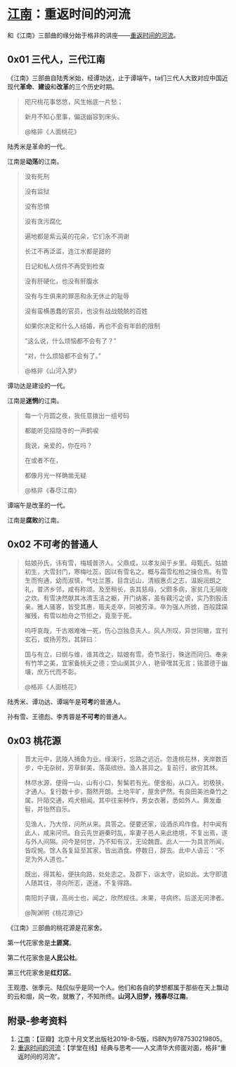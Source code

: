 # [江南](https://book.douban.com/subject/34461199/)：重返时间的河流

和《江南》三部曲的缘分始于格非的讲座——[重返时间的河流](https://www.xuetangx.com/course/THU04011000334/5881387)。

## 0x01 三代人，三代江南

《江南》三部曲自陆秀米始，经谭功达，止于谭端午。ta们三代人大致对应中国近现代**革命**、**建设**和**改革**的三个历史时期。

> 咫尺桃花事悠悠，风生帐底一片愁；
>
> 新月不知心里事，偏送幽容到床头。
>
> @格非《人面桃花》

陆秀米是革命的一代。

江南是**动荡**的江南。

> 没有死刑
>
> 没有监狱
>
> 没有恐惧
>
> 没有贪污腐化
>
> 遍地都是紫云英的花朵，它们永不凋谢
>
> 长江不再泛滥，连江水都是甜的
>
> 日记和私人信件不再受到检查
>
> 没有肝硬化，也没有肝腹水
>
> 没有与生俱来的罪恶和永无休止的耻辱
>
> 没有蛮横愚蠢的官员，也没有战战兢兢的百姓
>
> 如果你决定和什么人结婚，再也不会有年龄的限制
>
> “这么说，什么烦恼都不会有了？”
>
> “对，什么烦恼都不会有了。”
>
> @格非《山河入梦》

谭功达是建设的一代。

江南是**迷惘**的江南。

> 每一个月圆之夜，我任意拨出一组号码
>
> 都能听见招隐寺的一声鹤唳
>
> 我说，亲爱的，你在吗？
>
> 在或者不在，
>
> 都像月光一样确凿无疑
>
> @格非《春尽江南》

谭端午是改革的一代。

江南是**腐败**的江南。

## 0x02 不可考的普通人

> 姑娘孙氏，讳有雪，梅城普济人。父鼎成，以孝友闻于乡里。母甄氏。姑娘初生，大雪封门，寒梅吐蕊，因以有雪名之。概与霜雪松柏之操合焉。有雪生而徇通，幼而淑慎，气吐兰蕙，目含远山，清椒惠贞之志，温婉润朗之礼，普济乡邻，咸有称颂。及至稍长，丧其慈母，父颇多病，家贫几无隔夜之炊。有雪决然献其冰清玉洁之躯，开门纳客，虽有藕污之谤，实乃割股活亲。雅人骚客，皆受其惠，贩夫走卒，同被芳泽。卒为强人所掳，百般蹂躏摧残，有雪以柏舟之节拒之，竟至于死。
>
> 呜呼哀哉，千古艰难唯一死，伤心岂独息夫人。风人所叹，异世同辙，宜刊玄石，或扬芳烈，其辞曰：
>
> 国与有立，曰纲与维，谁其改之，姑娘有雪。奇节圣行，殊途而同归。奉亲有竹竿之美，宜家备桃夭之德；空山阒其少人，艳骨嘿其无言；铭潜德于幽壤，庶万代而不彰。
>
> @格非《人面桃花》

陆秀米、谭功达、谭端午是**可考**的普通人。

孙有雪、王德彪、李秀蓉是**不可考**的普通人。

## 0x03 桃花源

> 晋太元中，武陵人捕鱼为业。缘溪行，忘路之远近。忽逢桃花林，夹岸数百步，中无杂树，芳草鲜美，落英缤纷。渔人甚异之。复前行，欲穷其林。
>
> 林尽水源，便得一山，山有小口，髣髴若有光。便舍船，从口入。初极狭，才通人。复行数十步，豁然开朗。土地平旷，屋舍俨然。有良田美池桑竹之属。阡陌交通，鸡犬相闻。其中往来种作，男女衣著，悉如外人。黄发垂髫，并怡然自乐。
>
> 见渔人，乃大惊，问所从来。具答之。便要还家，设酒杀鸡作食。村中闻有此人，咸来问讯。自云先世避秦时乱，率妻子邑人来此绝境，不复出焉，遂与外人间隔。问今是何世，乃不知有汉，无论魏晋。此人一一为具言所闻，皆叹惋。馀人各复延至其家，皆出酒食。停数日，辞去。此中人语云：“不足为外人道也。”
>
> 既出，得其船，便扶向路，处处志之。及郡下，诣太守，说如此。太守即遣人随其往，寻向所志，遂迷，不复得路。
>
> 南阳刘子骥，高尚士也，闻之，欣然规往。未果，寻病终。后遂无问津者。
>
> @陶渊明《桃花源记》

《江南》三部曲的桃花源是花家舍。

第一代花家舍是**土匪窝**。

第二代花家舍是**人民公社**。

第三代花家舍是**红灯区**。

王观澄、张季元、陆侃似乎是同一个人。他们和各自的梦想都属于那些在天上飘动的云和烟，风一吹，就散了，不知所终。**山河入旧梦，残春尽江南**。

## 附录-参考资料

1. [江南](https://book.douban.com/subject/34461199/)：【豆瓣】北京十月文艺出版社2019-8-5版，ISBN为9787530219805。
2. [重返时间的河流](https://www.xuetangx.com/course/THU04011000334/5881387)：【学堂在线】经典与思考——人文清华大师面对面，格非“重返时间的河流”。
